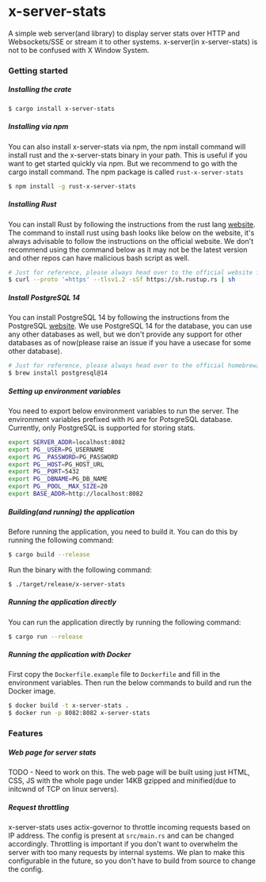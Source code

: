 # x-server-stats

A simple web server(and library) to display server stats over HTTP and Websockets/SSE or stream it to other systems. x-server(in x-server-stats) is not to be confused with X Window System.

### Getting started

##### Installing the crate
```bash
$ cargo install x-server-stats
```

##### Installing via npm

You can also install x-server-stats via npm, the npm install command will install rust and the x-server-stats binary in your path.
This is useful if you want to get started quickly via npm. But we recommend to go with the cargo install command.
The npm package is called `rust-x-server-stats`

```bash
$ npm install -g rust-x-server-stats
```

##### Installing Rust

You can install Rust by following the instructions from the rust lang [website](https://www.rust-lang.org/tools/install).
The command to install rust using bash looks like below on the website, it's always advisable to follow the instructions on the official website.
We don't recommend using the command below as it may not be the latest version and other repos can have malicious bash script as well.

```bash
# Just for reference, please always head over to the official website for the instructions.
$ curl --proto '=https' --tlsv1.2 -sSf https://sh.rustup.rs | sh
```

##### Install PostgreSQL 14

You can install PostgreSQL 14 by following the instructions from the PostgreSQL [website](https://www.postgresql.org/download/).
We use PostgreSQL 14 for the database, you can use any other databases as well, but we don't provide any support for other databases as of now(please raise an issue if you have a usecase for some other database).

```bash
# Just for reference, please always head over to the official homebrew/postgres website for the instructions for your OS.
$ brew install postgresql@14
```

##### Setting up environment variables

You need to export below environment variables to run the server.
The environment variables prefixed with `PG` are for PotsgreSQL database. Currently, only PostgreSQL is supported for storing stats.

```bash
export SERVER_ADDR=localhost:8082
export PG__USER=PG_USERNAME
export PG__PASSWORD=PG_PASSWORD
export PG__HOST=PG_HOST_URL
export PG__PORT=5432
export PG__DBNAME=PG_DB_NAME
export PG__POOL__MAX_SIZE=20
export BASE_ADDR=http://localhost:8082
```

##### Building(and running) the application

Before running the application, you need to build it. You can do this by running the following command:

```bash
$ cargo build --release 
```

Run the binary with the following command:

```bash
$ ./target/release/x-server-stats
```

##### Running the application directly

You can run the application directly by running the following command:

```bash
$ cargo run --release
```

##### Running the application with Docker

First copy the `Dockerfile.example` file to `Dockerfile` and fill in the environment variables. Then run the below commands to build and run the Docker image.

```bash
$ docker build -t x-server-stats .
$ docker run -p 8082:8082 x-server-stats
```


### Features

##### Web page for server stats
TODO - Need to work on this. The web page will be built using just HTML, CSS, JS with the whole page under 14KB gzipped and minified(due to initcwnd of TCP on linux servers).

##### Request throttling
x-server-stats uses actix-governor to throttle incoming requests based on IP address.
The config is present at `src/main.rs` and can be changed accordingly.
Throttling is important if you don't want to overwhelm the server with too many requests by internal systems.
We plan to make this configurable in the future, so you don't have to build from source to change the config.